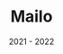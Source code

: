 ---
title: Mailo 
role: Frontend Developer
date: 2021 - 2022
description: Custom email template builder. My first hands on experience with Angular. I was in charge of the design for the admin dashboard. The code was written in a declarative programming pattern.
stack: [Angular, React, Auth0, NestJS, Lambdas]
---